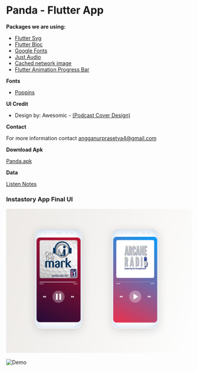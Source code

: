 # Panda - Flutter App


**Packages we are using:**

- [Flutter Svg](https://pub.dev/packages/flutter_svg)
- [Flutter Bloc](https://pub.dev/packages/flutter_bloc)
- [Google Fonts](https://pub.dev/packages/google_fonts)
- [Just Audio](https://pub.dev/packages/just_audio)
- [Cached network image](https://pub.dev/packages/cached_network_image)
- [Flutter Animation Progress Bar](https://pub.dev/packages/flutter_animation_progress_bar)

**Fonts**

-  [Poppins](https://fonts.google.com/specimen/Poppins)

**UI Credit**

- Design by: Awesomic - [(Podcast Cover Design)](https://dribbble.com/shots/14687034-Podcast-Covers-Design)

**Contact**

For more information contact angganurprasetya4@gmail.com

**Download Apk**

[Panda.apk](https://github.com/prasetyanurangga/panda/raw/main/panda.apk)

**Data**

[Listen Notes](https://listennotes.com)

### Instastory App Final UI
![App UI](https://github.com/prasetyanurangga/panda/raw/main/panda_app_ui.png)

![Demo](https://github.com/prasetyanurangga/panda/raw/main/panda_app.gif)

